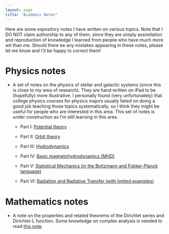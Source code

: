 ```yaml
---
layout: page
title: "Academic Notes"
---
```

Here are some expository notes I have written on various topics. Note that I DO NOT claim authorship to any of them, since they are simply assimilation and reproduction of knowledge I learned from people who have much more wit than me. Should there be any mistakes appearing in these notes, please let me know and I'll be happy to correct them!

# Physics notes
- A set of notes on the physics of stellar and galactic systems (since this is close to my area of research). They are hand written on iPad to be (hopefully) more illustrative. I personally found (very unfortunately) that college physics courses for physics majors usually failed on doing a good job teaching those topics systematically, so I think they might be useful for people who are interested in this area. This set of notes is under construction as I'm still learning in this area.

  - Part I: [Potential theory](https://drive.google.com/file/d/14RnAgMFF4bk6dWkm3pk6_giGrteRMLCg/view?usp=sharing)
  
  - Part II: [Orbit theory](https://drive.google.com/file/d/1TmByovEkhnkvcINHMdh86P4KFgPxAJ5I/view?usp=sharing)
 
  - Part III: [Hydrodynamics](https://drive.google.com/file/d/1N_F20raq_g8c2AtkeQ33kSzVUZHIUH4H/view?usp=sharing)
    
  - Part IV: [Basic magnetohydrodynamics (MHD)](https://drive.google.com/file/d/1Mz15vRx_fqAVgY_l0PEWFLihvfiiDVGt/view?usp=drivesdk)
 
  - Part V: [Statistical Mechanics (in the Boltzmann and Fokker-Planck language)](https://drive.google.com/file/d/1tJspEbOU74u5Q1eudlkbAxmJ7sUsTJuA/view?usp=sharing)

  - Part VI: [Radiation and Radiative Transfer (with limited examples)](https://drive.google.com/file/d/1-9VFxnc6Na5j7_JemFyphTvmNZjGs8Rn/view?usp=sharing)
 

# Mathematics notes
- A note on the properties and related theorems of the Dirichlet series and Dirichlet-L function. Some knowledge on complex analysis is needed to read [this note](Dirichlet_Series-2.pdf).
